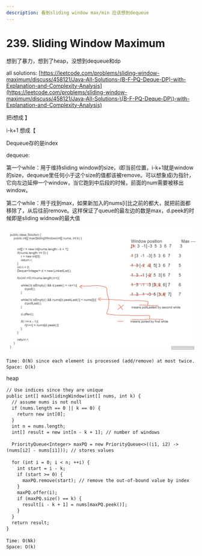 ```yaml
---
description: 看到sliding window max/min 应该想到dequeue
---
```


# 239. Sliding Window Maximum

想到了暴力，想到了heap，没想到dequeue和dp

all solutions: [https://leetcode.com/problems/sliding-window-maximum/discuss/458121/Java-All-Solutions-(B-F-PQ-Deque-DP)-with-Explanation-and-Complexity-Analysis](https://leetcode.com/problems/sliding-window-maximum/discuss/458121/Java-All-Solutions-\(B-F-PQ-Deque-DP\)-with-Explanation-and-Complexity-Analysis)

把i想成 】

i-k+1 想成【

Dequeue存的是index

dequeue:

第一个while：用于维持sliding window的size，i即当前位置，i-k+1就是window的size，dequeue里任何小于这个size的值都该被remove。可以想象成i为指针，它向左边延伸一个window，当它跑到中后段的时候，前面的num需要被移出window。

第二个while：用于找到max，如果新加入的nums\[i]比之前的都大，就把前面都移除了，从后往前remove。这样保证了queue的最左边的数是max，d.peek的时候即是sliding widnow的最大值

![](<../../.gitbook/assets/image (36) (1).png>)

```
Time: O(N) since each element is processed (add/remove) at most twice.
Space: O(k)
```



heap

```
// Use indices since they are unique
public int[] maxSlidingWindow(int[] nums, int k) {
  // assume nums is not null
  if (nums.length == 0 || k == 0) {
    return new int[0];
  }
  int n = nums.length;
  int[] result = new int[n - k + 1]; // number of windows
  
  PriorityQueue<Integer> maxPQ = new PriorityQueue<>((i1, i2) -> (nums[i2] - nums[i1])); // stores values
  
  for (int i = 0; i < n; ++i) {
    int start = i - k;
    if (start >= 0) {
      maxPQ.remove(start); // remove the out-of-bound value by index
    }
    maxPQ.offer(i);
    if (maxPQ.size() == k) {
      result[i - k + 1] = nums[maxPQ.peek()];
    }
  }
  return result;
}

Time: O(Nk) 
Space: O(k)
```

